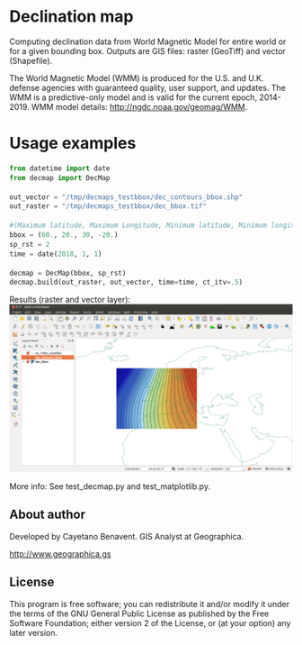 # Declination map
Computing declination data from World Magnetic Model for entire world or for a given bounding box.
Outputs are GIS files: raster (GeoTiff) and vector (Shapefile).

The World Magnetic Model (WMM) is produced for the U.S. and U.K. defense agencies with guaranteed quality, user support, and updates. The WMM is a predictive-only model and is valid for the current epoch, 2014-2019. WMM model details: http://ngdc.noaa.gov/geomag/WMM.

# Usage examples
```python
from datetime import date
from decmap import DecMap

out_vector = "/tmp/decmaps_testbbox/dec_contours_bbox.shp"
out_raster = "/tmp/decmaps_testbbox/dec_bbox.tif"

#(Maximum latitude, Maximum Longitude, Minimum latitude, Minimum longitude)
bbox = (60., 20., 30, -20.)
sp_rst = 2
time = date(2018, 1, 1)

decmap = DecMap(bbox, sp_rst)
decmap.build(out_raster, out_vector, time=time, ct_itv=.5)

```
Results (raster and vector layer):
![results](img/test_results.png)

More info: See test_decmap.py and test_matplotlib.py.

## About author
Developed by Cayetano Benavent.
GIS Analyst at Geographica.

http://www.geographica.gs

## License
This program is free software; you can redistribute it and/or modify
it under the terms of the GNU General Public License as published by
the Free Software Foundation; either version 2 of the License, or
(at your option) any later version.
